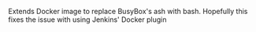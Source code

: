 Extends Docker image to replace BusyBox's ash with bash. Hopefully this fixes the issue with using Jenkins' Docker plugin
